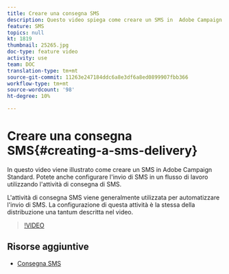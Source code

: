 ```yaml
---
title: Creare una consegna SMS
description: Questo video spiega come creare un SMS in  Adobe Campaign Standard (ACS).
feature: SMS
topics: null
kt: 1819
thumbnail: 25265.jpg
doc-type: feature video
activity: use
team: DOC
translation-type: tm+mt
source-git-commit: 11263e247184ddc6a8e3df6a8ed0899907fbb366
workflow-type: tm+mt
source-wordcount: '98'
ht-degree: 10%

---
```



# Creare una consegna SMS{#creating-a-sms-delivery}

In questo video viene illustrato come creare un SMS in  Adobe Campaign Standard. Potete anche configurare l&#39;invio di SMS in un flusso di lavoro utilizzando l&#39;attività di consegna di SMS.

L&#39;attività di consegna SMS viene generalmente utilizzata per automatizzare l&#39;invio di SMS. La configurazione di questa attività è la stessa della distribuzione una tantum descritta nel video.

>[!VIDEO](https://video.tv.adobe.com/v/25265/?quality=12)

## Risorse aggiuntive

* [Consegna SMS](https://docs.adobe.com/content/help/en/campaign-standard/using/managing-processes-and-data/channel-activities/sms-delivery.html#configuration)
